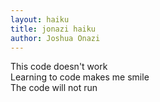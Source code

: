 ```yaml
---
layout: haiku
title: jonazi haiku
author: Joshua Onazi
---
```


This code doesn't work<br>
Learning to code makes me smile<br>
The code will not run<br>